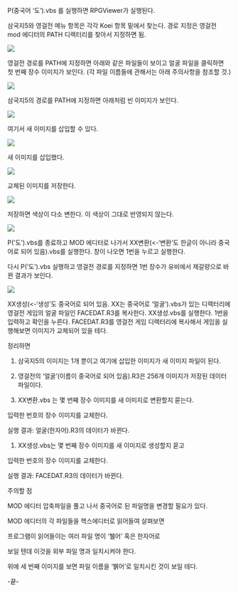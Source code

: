 P(중국어 ‘도’).vbs 를 실행하면 RPGViewer가 실행된다.

삼국지5와 영걸전 메뉴 항목은 각각 Koei 항목 밑에서 찾는다.
경로 지정은 영걸전 mod 에디터의 PATH 디렉터리를 찾아서 지정하면 됨.

![](https://trafoyrots.github.io/images/2022-11-30-6.png)

영걸전 경로를 PATH에 지정하면 아래와 같은 파일들이 보이고
얼굴 파일을 클릭하면 첫 번째 장수 이미지가 보인다.
(각 파일 이름들에 관해서는 아래 주의사항을 참조할 것.)

![](https://trafoyrots.github.io/images/2022-11-30-7.png)

삼국지5의 경로를 PATH에 지정하면 아래처럼 빈 이미지가 보인다.

![](https://trafoyrots.github.io/images/2022-11-30-0.png)

여기서 새 이미지를 삽입할 수 있다.

![](https://trafoyrots.github.io/images/2022-11-30-2.png)

새 이미지를 삽입했다.

![](https://trafoyrots.github.io/images/2022-11-30-4.png)

교체된 이미지를 저장한다.

![](https://trafoyrots.github.io/images/2022-11-30-3.png)

저장하면 색상이 다소 변한다. 
이 색상이 그대로 반영되지 않는다.

![](https://trafoyrots.github.io/images/2022-11-30-5.png)

P(‘도’).vbs를 종료하고 MOD 에디터로 나가서
XX변환(<-‘변환’도 한글이 아니라 중국어로 되어 있음).vbs를 실행한다.
창이 나오면 1번을 누르고 실행한다.

다시 P(‘도’).vbs 실행하고 영걸전 경로를 지정하면 
1번 장수가 유비에서 제갈량으로 바뀐 결과가 보인다.

![](https://trafoyrots.github.io/images/2022-11-30-8.png)

XX생성(<-‘생성’도 중국어로 되어 있음. XX는 중국어로 ‘얼굴’).vbs가 있는 디렉터리에 영걸전 게임의 얼굴 파일인 FACEDAT.R3를 복사한다.
XX생성.vbs를 실행한다. 1번을 입력하고 확인을 누른다.
FACEDAT.R3를 영걸전 게임 디렉터리에 복사해서 게임을
실행해보면 이미지가 교체되어 있을 테다.

정리하면

1. 삼국지5의 이미지는 1개 뿐이고 여기에 삽입한 이미지가
   새 이미지 파일이 된다.

2. 영걸전의 ‘얼굴’(이름이 중국어로 되어 있음).R3은 256개 이미지가 저장된
   데이터 파일이다.

3. XX변환.vbs 는 몇 번째 장수 이미지를 새 이미지로 변환할지 묻는다.

입력한 번호의 장수 이미지를 교체한다.

실행 결과: 얼굴(한자어).R3의 데이터가 바뀐다.

1. XX생성.vbs는 몇 번째 장수 이미지를 새 이미지로 생성할지 묻고

입력한 번호의 장수 이미지를 교체한다.

실행 결과: FACEDAT.R3의 데이터가 바뀐다.

주의할 점

MOD 에디터 압축파일을 풀고 나서 중국어로 된 파일명을 변경할 필요가 있다.

MOD 에디터의 각 파일들을 헥스에디터로 읽어들여 살펴보면

프로그램이 읽어들이는 여러 파일 명이 ‘뷀어’ 혹은 한자어로

보일 텐데 이것을 외부 파일 명과 일치시켜야 한다.

위에 세 번째 이미지를 보면 파일 이름을 ‘뷁어’로 일치시킨 것이 보일 테다.

-끝-


